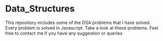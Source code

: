 # Data_Structures
This repository includes some of the DSA problems that I have solved. Every problem is solved in Javascript. 
Take a look at these problems. 
Feel free to contact me if you have any suggestion or queries
